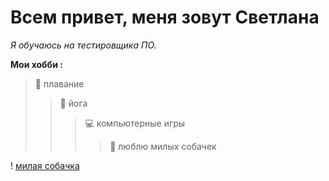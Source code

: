# Всем привет, меня зовут Светлана
  *Я обучаюсь  на тестировщика ПО.*

**Мои хобби :**
 >:ocean: плавание
 >>:muscle: йога 
 >>>:computer: компьютерные игры
  >>>>:dog: люблю милых собачек
  
  ! [милая собачка](https://imgur.com/t/dog/s427SCm,бульдог)